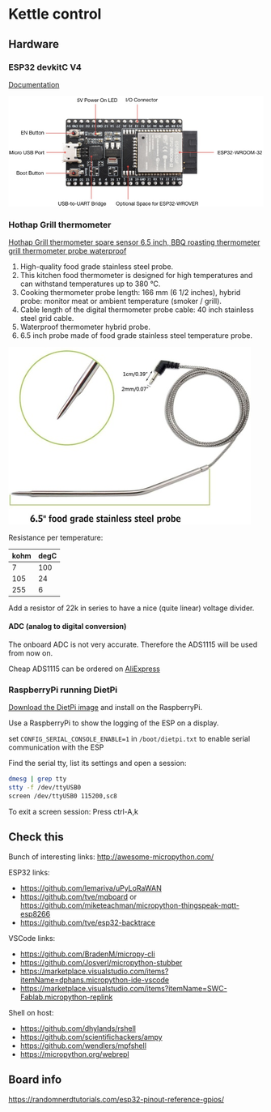 # Kettle control

## Hardware

### ESP32 devkitC V4

[Documentation](https://docs.espressif.com/projects/esp-idf/en/latest/esp32/hw-reference/modules-and-boards.html#esp32-devkitc-v4)

![functional overview](./images/esp32-devkitc-functional-overview.jpg)

### Hothap Grill thermometer

[Hothap Grill thermometer spare sensor 6.5 inch, BBQ roasting thermometer grill thermometer probe waterproof](https://www.amazon.nl/dp/B0865L3K7N/ref=pe_19967891_404437601_TE_item?language=en_GB)

1. High-quality food grade stainless steel probe.
1. This kitchen food thermometer is designed for high temperatures and can withstand temperatures up to 380 °C.
1. Cooking thermometer probe length: 166 mm (6 1/2 inches), hybrid probe: monitor meat or ambient temperature (smoker / grill).
1. Cable length of the digital thermometer probe cable: 40 inch stainless steel grid cable.
1. Waterproof thermometer hybrid probe.
1. 6.5 inch probe made of food grade stainless steel temperature probe.

![Hothap Grill thermometer](./images/518WUiv-04L._AC_SL1024_.jpg)

Resistance per temperature:

| kohm | degC |
| --- | --- |
| 7 | 100 |
| 105 | 24 |
| 255 | 6 |

Add a resistor of 22k in series to have a nice (quite linear) voltage divider.

#### ADC (analog to digital conversion)

The onboard ADC is not very accurate. Therefore the ADS1115 will be used from now on.

Cheap ADS1115 can be ordered on [AliExpress](https://nl.aliexpress.com/wholesale?SearchText=ads1115)

### RaspberryPi running DietPi

[Download the DietPi image](https://dietpi.com/) and install on the RaspberryPi.

Use a RaspberryPi to show the logging of the ESP on a display.

set `CONFIG_SERIAL_CONSOLE_ENABLE=1` in `/boot/dietpi.txt` to enable serial communication with the ESP

Find the serial tty, list its settings and open a session:

```sh
dmesg | grep tty
stty -f /dev/ttyUSB0
screen /dev/ttyUSB0 115200,sc8
```

To exit a screen session: Press ctrl-A,k

## Check this

Bunch of interesting links: <http://awesome-micropython.com/>

ESP32 links:

* <https://github.com/lemariva/uPyLoRaWAN>
* <https://github.com/tve/mqboard> or <https://github.com/miketeachman/micropython-thingspeak-mqtt-esp8266>
* <https://github.com/tve/esp32-backtrace>

VSCode links:

* <https://github.com/BradenM/micropy-cli>
* <https://github.com/Josverl/micropython-stubber>
* <https://marketplace.visualstudio.com/items?itemName=dphans.micropython-ide-vscode>
* <https://marketplace.visualstudio.com/items?itemName=SWC-Fablab.micropython-replink>

Shell on host:

* <https://github.com/dhylands/rshell>
* <https://github.com/scientifichackers/ampy>
* <https://github.com/wendlers/mpfshell>
* <https://micropython.org/webrepl>

## Board info

<https://randomnerdtutorials.com/esp32-pinout-reference-gpios/>
